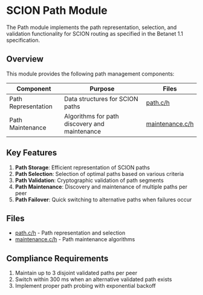 # SCION Path Module

The Path module implements the path representation, selection, and validation functionality for SCION routing as specified in the Betanet 1.1 specification.

## Overview

This module provides the following path management components:

| Component | Purpose | Files |
| --------- | ------- | ----- |
| Path Representation | Data structures for SCION paths | [path.c/h](path.md) |
| Path Maintenance | Algorithms for path discovery and maintenance | [maintenance.c/h](maintenance.md) |

## Key Features

1. **Path Storage**: Efficient representation of SCION paths
2. **Path Selection**: Selection of optimal paths based on various criteria
3. **Path Validation**: Cryptographic validation of path segments
4. **Path Maintenance**: Discovery and maintenance of multiple paths per peer
5. **Path Failover**: Quick switching to alternative paths when failures occur

## Files

- [path.c/h](path.md) - Path representation and selection
- [maintenance.c/h](maintenance.md) - Path maintenance algorithms

## Compliance Requirements

1. Maintain up to 3 disjoint validated paths per peer
2. Switch within 300 ms when an alternative validated path exists
3. Implement proper path probing with exponential backoff